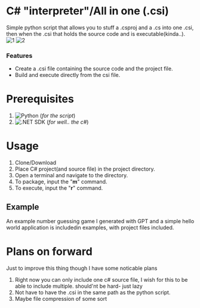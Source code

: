 # C# "interpreter"/All in one (.csi)
Simple python script that allows you to stuff a .csproj and a .cs into one .csi, then when the .csi that holds the source code and is executable(kinda..).
![1](https://github.com/LoganjdM/Csharp-all-in-one-file/assets/138932791/848137f5-a761-4bdf-8299-e1a405fa56b7)
![2](https://github.com/LoganjdM/Csharp-all-in-one-file/assets/138932791/6c11e2a9-9389-4343-9487-afff853d6ced)

### Features
* Create a .csi file containing the source code and the project file.
* Build and execute directly from the csi file.

# Prerequisites
1. ![Python](https://www.python.org/) (*for the script*)
2. ![.NET SDK](https://dotnet.microsoft.com/en-us/download/visual-studio-sdks) (*for well.. the c#*)

# Usage
1. Clone/Download
2. Place C# project(and source file) in the project directory.
3. Open a terminal and navigate to the directory.
4. To package, input the "**m**" command.
5. To execute, input the "**r**" command.
## Example
An example number guessing game I generated with GPT and a simple hello world application is includedin examples, with project files included.

# Plans on forward
Just to improve this thing though I have some noticable plans
1. Right now you can only include one c# source file, I wish for this to be able to include multiple. should'nt be hard- just lazy
2. Not have to have the .csi in the same path as the python script.
3. Maybe file compression of some sort
